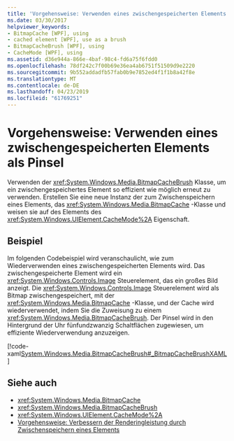 ```yaml
---
title: 'Vorgehensweise: Verwenden eines zwischengespeicherten Elements als Pinsel'
ms.date: 03/30/2017
helpviewer_keywords:
- BitmapCache [WPF], using
- cached element [WPF], use as a brush
- BitmapCacheBrush [WPF], using
- CacheMode [WPF], using
ms.assetid: d36e944a-866e-4baf-98c4-fd6a75f6fdd0
ms.openlocfilehash: 78df242c7f00b69e36ea4ab6751f51509d9e2220
ms.sourcegitcommit: 9b552addadfb57fab0b9e7852ed4f1f1b8a42f8e
ms.translationtype: MT
ms.contentlocale: de-DE
ms.lasthandoff: 04/23/2019
ms.locfileid: "61769251"
---
```

# <a name="how-to-use-a-cached-element-as-a-brush"></a>Vorgehensweise: Verwenden eines zwischengespeicherten Elements als Pinsel
Verwenden der <xref:System.Windows.Media.BitmapCacheBrush> Klasse, um ein zwischengespeichertes Element so effizient wie möglich erneut zu verwenden. Erstellen Sie eine neue Instanz der zum Zwischenspeichern eines Elements, das <xref:System.Windows.Media.BitmapCache> -Klasse und weisen sie auf des Elements des <xref:System.Windows.UIElement.CacheMode%2A> Eigenschaft.  
  
## <a name="example"></a>Beispiel  
 Im folgenden Codebeispiel wird veranschaulicht, wie zum Wiederverwenden eines zwischengespeicherten Elements wird. Das zwischengespeicherte Element wird ein <xref:System.Windows.Controls.Image> Steuerelement, das ein großes Bild anzeigt. Die <xref:System.Windows.Controls.Image> Steuerelement wird als Bitmap zwischengespeichert, mit der <xref:System.Windows.Media.BitmapCache> -Klasse, und der Cache wird wiederverwendet, indem Sie die Zuweisung zu einem <xref:System.Windows.Media.BitmapCacheBrush>. Der Pinsel wird in den Hintergrund der Uhr fünfundzwanzig Schaltflächen zugewiesen, um effiziente Wiederverwendung anzuzeigen.  
  
 [!code-xaml[System.Windows.Media.BitmapCacheBrush#_BitmapCacheBrushXAML](~/samples/snippets/csharp/VS_Snippets_Wpf/system.windows.media.bitmapcachebrush/cs/window1.xaml#_bitmapcachebrushxaml)]  
  
## <a name="see-also"></a>Siehe auch

- <xref:System.Windows.Media.BitmapCache>
- <xref:System.Windows.Media.BitmapCacheBrush>
- <xref:System.Windows.UIElement.CacheMode%2A>
- [Vorgehensweise: Verbessern der Renderingleistung durch Zwischenspeichern eines Elements](how-to-improve-rendering-performance-by-caching-an-element.md)
